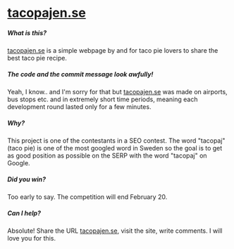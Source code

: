 [tacopajen.se](http://tacopajen.se)
===================

##### What is this?
[tacopajen.se](http://tacopajen.se) is a simple webpage by and for taco pie lovers to share the best taco pie recipe.

##### The code and the commit message look awfully!
Yeah, I know.. and I'm sorry for that but [tacopajen.se](http://tacopajen.se) was made on airports, bus stops etc. and in extremely short time periods, meaning each development round lasted only for a few minutes.

##### Why?
This project is one of the contestants in a SEO contest. The word "tacopaj" (taco pie) is one of the most googled word in Sweden so the goal is to get as good position as possible on the SERP with the word "tacopaj" on Google.

##### Did you win?
Too early to say. The competition will end February 20.

##### Can I help?
Absolute! Share the URL [tacopajen.se](http://tacopajen.se), visit the site, write comments. I will love you for this.
